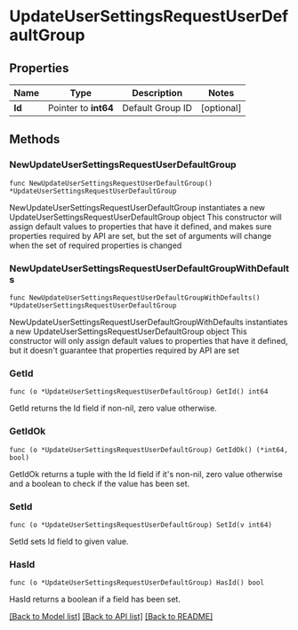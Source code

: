 # UpdateUserSettingsRequestUserDefaultGroup

## Properties

Name | Type | Description | Notes
------------ | ------------- | ------------- | -------------
**Id** | Pointer to **int64** | Default Group ID | [optional] 

## Methods

### NewUpdateUserSettingsRequestUserDefaultGroup

`func NewUpdateUserSettingsRequestUserDefaultGroup() *UpdateUserSettingsRequestUserDefaultGroup`

NewUpdateUserSettingsRequestUserDefaultGroup instantiates a new UpdateUserSettingsRequestUserDefaultGroup object
This constructor will assign default values to properties that have it defined,
and makes sure properties required by API are set, but the set of arguments
will change when the set of required properties is changed

### NewUpdateUserSettingsRequestUserDefaultGroupWithDefaults

`func NewUpdateUserSettingsRequestUserDefaultGroupWithDefaults() *UpdateUserSettingsRequestUserDefaultGroup`

NewUpdateUserSettingsRequestUserDefaultGroupWithDefaults instantiates a new UpdateUserSettingsRequestUserDefaultGroup object
This constructor will only assign default values to properties that have it defined,
but it doesn't guarantee that properties required by API are set

### GetId

`func (o *UpdateUserSettingsRequestUserDefaultGroup) GetId() int64`

GetId returns the Id field if non-nil, zero value otherwise.

### GetIdOk

`func (o *UpdateUserSettingsRequestUserDefaultGroup) GetIdOk() (*int64, bool)`

GetIdOk returns a tuple with the Id field if it's non-nil, zero value otherwise
and a boolean to check if the value has been set.

### SetId

`func (o *UpdateUserSettingsRequestUserDefaultGroup) SetId(v int64)`

SetId sets Id field to given value.

### HasId

`func (o *UpdateUserSettingsRequestUserDefaultGroup) HasId() bool`

HasId returns a boolean if a field has been set.


[[Back to Model list]](../README.md#documentation-for-models) [[Back to API list]](../README.md#documentation-for-api-endpoints) [[Back to README]](../README.md)


